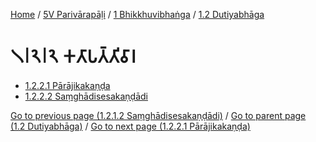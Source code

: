 
[Home](/) / [5V Parivārapāḷi](../...md) / [1 Bhikkhuvibhaṅga](...md) / [1.2 Dutiyabhāga](../5V/1/1.2.md)

# 𑁧𑁇𑁨𑁇𑁨 𑀓𑀢𑀸𑀧𑀢𑁆𑀢𑀺𑀯𑀸𑀭

* [1.2.2.1 Pārājikakaṇḍa](1.2.2/1.2.2.1.md)
* [1.2.2.2 Saṃghādisesakaṇḍādi](1.2.2/1.2.2.2.md)

[Go to previous page (1.2.1.2 Saṃghādisesakaṇḍādi)](1.2.1/1.2.1.2.md) / [Go to parent page (1.2 Dutiyabhāga)](../5V/1/1.2.md) / [Go to next page (1.2.2.1 Pārājikakaṇḍa)](1.2.2/1.2.2.1.md)


